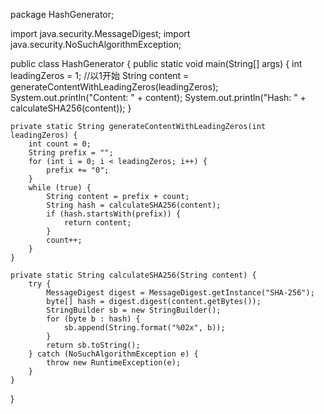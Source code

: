 package HashGenerator;

import java.security.MessageDigest;
import java.security.NoSuchAlgorithmException;

public class HashGenerator {
    public static void main(String[] args) {
        int leadingZeros = 1; //以1开始
        String content = generateContentWithLeadingZeros(leadingZeros);
        System.out.println("Content: " + content);
        System.out.println("Hash: " + calculateSHA256(content));
    }

    private static String generateContentWithLeadingZeros(int leadingZeros) {
        int count = 0;
        String prefix = "";
        for (int i = 0; i < leadingZeros; i++) {
            prefix += "0";
        }
        while (true) {
            String content = prefix + count;
            String hash = calculateSHA256(content);
            if (hash.startsWith(prefix)) {
                return content;
            }
            count++;
        }
    }

    private static String calculateSHA256(String content) {
        try {
            MessageDigest digest = MessageDigest.getInstance("SHA-256");
            byte[] hash = digest.digest(content.getBytes());
            StringBuilder sb = new StringBuilder();
            for (byte b : hash) {
                sb.append(String.format("%02x", b));
            }
            return sb.toString();
        } catch (NoSuchAlgorithmException e) {
            throw new RuntimeException(e);
        }
    }
}
